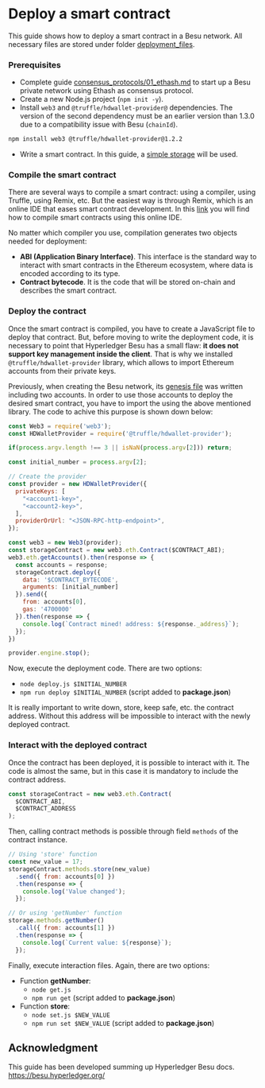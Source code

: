# Deploy a smart contract
This guide shows how to deploy a smart contract in a Besu network. All necessary files are stored under folder [deployment_files](./deployment_files).

### Prerequisites
- Complete guide [consensus_protocols/01_ethash.md](consensus_protocols/01_ethash.md) to start up a Besu private network using Ethash as consensus protocol.
- Create a new Node.js project (`npm init -y`).
- Install `web3` and `@truffle/hdwallet-provider@` dependencies. The version of the second dependency must be an earlier version than 1.3.0 due to a compatibility issue with Besu (`chainId`).
```bash
npm install web3 @truffle/hdwallet-provider@1.2.2
```
- Write a smart contract. In this guide, a [simple storage](deployment_files/Storage.sol) will be used.

### Compile the smart contract
There are several ways to compile a smart contract: using a compiler, using Truffle, using Remix, etc. But the easiest way is through Remix, which is an online IDE that eases smart contract development. In this [link](https://github.com/ertis-research/ethereum-fundamentals/blob/main/tutorials/remix.md#solidity-compiler) you will find how to compile smart contracts using this online IDE.

No matter which compiler you use, compilation generates two objects needed for deployment:
- **ABI (Application Binary Interface)**. This interface is the standard way to interact with smart contracts in the Ethereum ecosystem, where data is encoded according to its type.
- **Contract bytecode**. It is the code that will be stored on-chain and describes the smart contract.

### Deploy the contract
Once the smart contract is compiled, you have to create a JavaScript file to deploy that contract. But, before moving to write the deployment code, it is necessary to point that Hyperledger Besu has a small flaw: **it does not support key management inside the client**. That is why we installed `@truffle/hdwallet-provider` library, which allows to import Ethereum accounts from their private keys.

Previously, when creating the Besu network, its [genesis file](consensus_protocols/genesis_files/ethashGenesis.json) was written including two accounts. In order to use those accounts to deploy the desired smart contract, you have to import the using the above mentioned library. The code to achive this purpose is shown down below:
```js
const Web3 = require('web3');
const HDWalletProvider = require('@truffle/hdwallet-provider');

if(process.argv.length !== 3 || isNaN(process.argv[2])) return;

const initial_number = process.argv[2];

// Create the provider
const provider = new HDWalletProvider({
  privateKeys: [
    "<account1-key>",
    "<account2-key>",
  ],
  providerOrUrl: "<JSON-RPC-http-endpoint>",
});

const web3 = new Web3(provider);
const storageContract = new web3.eth.Contract($CONTRACT_ABI);
web3.eth.getAccounts().then(response => {
  const accounts = response;
  storageContract.deploy({
    data: '$CONTRACT_BYTECODE',
    arguments: [initial_number]
  }).send({
    from: accounts[0],
    gas: '4700000'
  }).then(response => {
    console.log(`Contract mined! address: ${response._address}`);
  });
})

provider.engine.stop();
```

Now, execute the deployment code. There are two options:
- `node deploy.js $INITIAL_NUMBER`
- `npm run deploy $INITIAL_NUMBER` (script added to **package.json**)

It is really important to write down, store, keep safe, etc. the contract address. Without this address will be impossible to interact with the newly deployed contract.

### Interact with the deployed contract
Once the contract has been deployed, it is possible to interact with it. The code is almost the same, but in this case it is mandatory to include the contract address.
```js
const storageContract = new web3.eth.Contract(
  $CONTRACT_ABI,
  $CONTRACT_ADDRESS
);
```

Then, calling contract methods is possible through field `methods` of the contract instance.
```js
// Using 'store' function
const new_value = 17;
storageContract.methods.store(new_value)
  .send({ from: accounts[0] })
  .then(response => {
    console.log('Value changed');
  });

// Or using 'getNumber' function
storage.methods.getNumber()
  .call({ from: accounts[1] })
  .then(response => {
    console.log(`Current value: ${response}`);
  });
```

Finally, execute interaction files. Again, there are two options:
- Function **getNumber**:
  - `node get.js`
  - `npm run get` (script added to **package.json**)
- Function **store**:
  - `node set.js $NEW_VALUE`
  - `npm run set $NEW_VALUE` (script added to **package.json**)


## Acknowledgment
This guide has been developed summing up Hyperledger Besu docs.
https://besu.hyperledger.org/